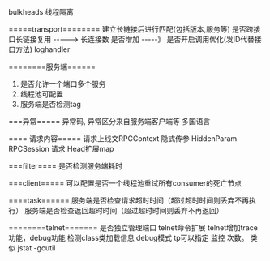 bulkheads  线程隔离


=====transport========
建立长链接后进行匹配(包括版本,服务等)
是否跨接口长链接复用   ----->
长连接数 是否增加 -----》
是否开启调用优化(发ID代替接口方法)
 loghandler


========服务端======
1. 是否允许一个端口多个服务
2. 线程池可配置
3. 服务端是否检测tag


===异常=====
异常码, 异常区分来自服务端客户端等
多国语言



==== 请求内容=====
请求上线文RPCContext
隐式传参  HiddenParam
RPCSession 请求
Head扩展map


===filter====
是否检测服务端耗时

===client=====
可以配置是否一个线程池重试所有consumer的死亡节点


====task======
服务端是否检查请求超时时间（超过超时时间则丢弃不再执行）
服务端是否检查返回超时时间（超过超时时间则丢弃不再返回）

========telnet=======
是否独立管理端口
telnet命令扩展 telnet增加trace功能，debug功能
检测class类加载信息
debug模式
tp可以指定 监控 次数。 类似 jstat -gcutil

